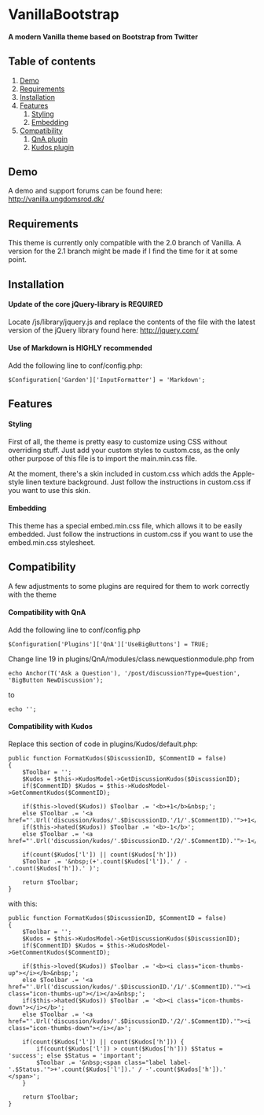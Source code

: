 VanillaBootstrap
================

#### A modern Vanilla theme based on Bootstrap from Twitter

Table of contents
-----------------

1. [Demo](#demo)
2. [Requirements](#requirements)
3. [Installation](#installation)
4. [Features](#features)
	1. [Styling](#styling)
	2. [Embedding](#embedding)
5. [Compatibility](#compatibility)
	1. [QnA plugin](#compatibility-with-qna)
	2. [Kudos plugin](#compatibility-with-kudos)


Demo
----

A demo and support forums can be found here: http://vanilla.ungdomsrod.dk/


Requirements
------------

This theme is currently only compatible with the 2.0 branch of Vanilla. A version for the 2.1 branch might be made if I find the time for it at some point.


Installation
------------

#### Update of the core jQuery-library is REQUIRED

Locate /js/library/jquery.js and replace the contents of the file with the latest version of the jQuery library found here: http://jquery.com/

#### Use of Markdown is HIGHLY recommended

Add the following line to conf/config.php:
	
	$Configuration['Garden']['InputFormatter'] = 'Markdown';


Features
--------

#### Styling

First of all, the theme is pretty easy to customize using CSS without overriding stuff. Just add your custom styles to custom.css, as the only other purpose of this file is to import the main.min.css file.

At the moment, there's a skin included in custom.css which adds the Apple-style linen texture background. Just follow the instructions in custom.css if you want to use this skin.


#### Embedding

This theme has a special embed.min.css file, which allows it to be easily embedded. Just follow the instructions in custom.css if you want to use the embed.min.css stylesheet.


Compatibility
-------------

A few adjustments to some plugins are required for them to work correctly with the theme


#### Compatibility with QnA

Add the following line to conf/config.php
	
	$Configuration['Plugins']['QnA']['UseBigButtons'] = TRUE;

Change line 19 in plugins/QnA/modules/class.newquestionmodule.php from
	
	echo Anchor(T('Ask a Question'), '/post/discussion?Type=Question', 'BigButton NewDiscussion');
	
to

	echo '';

	
#### Compatibility with Kudos

Replace this section of code in plugins/Kudos/default.php:

	public function FormatKudos($DiscussionID, $CommentID = false)
	{
		$Toolbar = '';
		$Kudos = $this->KudosModel->GetDiscussionKudos($DiscussionID);
		if($CommentID) $Kudos = $this->KudosModel->GetCommentKudos($CommentID);
  	
		if($this->loved($Kudos)) $Toolbar .= '<b>+1</b>&nbsp;';
		else $Toolbar .= '<a href="'.Url('discussion/kudos/'.$DiscussionID.'/1/'.$CommentID).'">+1</a>&nbsp;';
		if($this->hated($Kudos)) $Toolbar .= '<b>-1</b>';
		else $Toolbar .= '<a href="'.Url('discussion/kudos/'.$DiscussionID.'/2/'.$CommentID).'">-1</a>';
  	
		if(count($Kudos['l']) || count($Kudos['h']))
		$Toolbar .= '&nbsp;(+'.count($Kudos['l']).' / -'.count($Kudos['h']).' )';

		return $Toolbar;
	}

with this:

	public function FormatKudos($DiscussionID, $CommentID = false)
	{
		$Toolbar = '';
		$Kudos = $this->KudosModel->GetDiscussionKudos($DiscussionID);
		if($CommentID) $Kudos = $this->KudosModel->GetCommentKudos($CommentID);
  	
		if($this->loved($Kudos)) $Toolbar .= '<b><i class="icon-thumbs-up"></i></b>&nbsp;';
		else $Toolbar .= '<a href="'.Url('discussion/kudos/'.$DiscussionID.'/1/'.$CommentID).'"><i class="icon-thumbs-up"></i></a>&nbsp;';
		if($this->hated($Kudos)) $Toolbar .= '<b><i class="icon-thumbs-down"></i></b>';
		else $Toolbar .= '<a href="'.Url('discussion/kudos/'.$DiscussionID.'/2/'.$CommentID).'"><i class="icon-thumbs-down"></i></a>';
  	
		if(count($Kudos['l']) || count($Kudos['h'])) {
			if(count($Kudos['l']) > count($Kudos['h'])) $Status = 'success'; else $Status = 'important';
			$Toolbar .= '&nbsp;<span class="label label-'.$Status.'">+'.count($Kudos['l']).' / -'.count($Kudos['h']).' </span>';
		}

		return $Toolbar;
	}